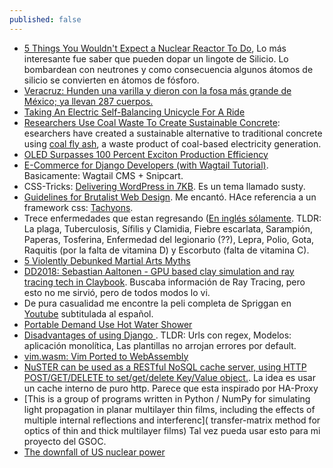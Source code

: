 ```yaml
---
published: false
---
```


- [5 Things You Wouldn't Expect a Nuclear Reactor To Do](https://www.youtube.com/watch?v=1kq1LpkB6WQ), Lo más interesante fue saber que pueden dopar un lingote de Silicio. Lo bombardean con neutrones y como consecuencia algunos átomos de silicio se convierten en átomos de fósforo.
- [Veracruz: Hunden una varilla y dieron con la fosa más grande de México; ya llevan 287 cuerpos.](https://argumentopolitico.org/2018/04/05/veracruz-hunden-una-varilla-y-dieron-con-la-fosa-mas-grande-de-mexico-ya-llevan-287-cuerpos/)
- [ Taking An Electric Self-Balancing Unicycle For A Ride](https://www.pddnet.com/videos/2018/07/taking-electric-self-balancing-unicycle-ride)
- [ Researchers Use Coal Waste To Create Sustainable Concrete](https://www.pddnet.com/news/2018/07/researchers-use-coal-waste-create-sustainable-concrete): esearchers have created a sustainable alternative to traditional concrete using [coal fly ash](https://www.youtube.com/watch?v=aeUFyg1PVo4), a waste product of coal-based electricity generation.
- [OLED Surpasses 100 Percent Exciton Production Efficiency](https://www.photonics.com/Article.aspx?AID=63641)
- [E-Commerce for Django Developers (with Wagtail Tutorial)](https://snipcart.com/blog/django-ecommerce-tutorial-wagtail-cms). Basicamente: Wagtail CMS + Snipcart.
- CSS-Tricks: [Delivering WordPress in 7KB](https://css-tricks.com/delivering-wordpress-in-7kb/). Es un tema llamado susty.
- [Guidelines for Brutalist Web Design](https://brutalist-web.design/). Me encantó. HAce referencia a un framework css: [Tachyons](http://tachyons.io/).
- Trece enfermedades que estan regresando ([En inglés sólamente](https://www.medicinenet.com/diseases_conditions_making_comeback/article.htm?ecd=mnl_spc_071318). TLDR: La plaga, Tuberculosis, Sífilis y Clamidia, Fiebre escarlata, Sarampión, Paperas, Tosferina, Enfermedad del legionario (??), Lepra, Polio, Gota, Raquitis (por la falta de vitamina D) y Escorbuto (falta de vitamina C).
- [ 5 Violently Debunked Martial Arts Myths](http://www.cracked.com/blog/5-violently-debunked-martial-arts-myths/)
- [DD2018: Sebastian Aaltonen - GPU based clay simulation and ray tracing tech in Claybook](https://www.youtube.com/watch?v=Xpf7Ua3UqOA). Buscaba información de Ray Tracing, pero esto no me sirvió, pero de todos modos lo vi.
- De pura casualidad me encontre la peli completa de Spriggan en [Youtube](https://www.youtube.com/watch?v=7nIdzcwfZCU) subtitulada al español.
- [Portable Demand Use Hot Water Shower](http://www.instructables.com/id/Portable-Demand-Use-Hot-Water-Shower/)
- [Disadvantages of using Django ](https://hackr.io/blog/what-is-django-advantages-and-disadvantages-of-using-django#Disadvantages_of_Django). TLDR: Urls con regex, Modelos: aplicación monolítica, Las plantillas no arrojan errores por default.
- [vim.wasm: Vim Ported to WebAssembly](https://github.com/rhysd/vim.wasm)
- [NuSTER can be used as a RESTful NoSQL cache server, using HTTP POST/GET/DELETE to set/get/delete Key/Value object.](https://github.com/jiangwenyuan/nuster/wiki/NuSTER-NoSQL). La idea es usar un cache interno de puro http. Parece que esta inspirado por HA-Proxy
- [This is a group of programs written in Python / NumPy for simulating light propagation in planar multilayer thin films, including the effects of multiple internal reflections and interferenc]( transfer-matrix method for optics of thin and thick multilayer films) Tal vez pueda usar esto para mi proyecto del GSOC.
- [ The downfall of US nuclear power ](https://www.rt.com/business/433140-downfall-of-us-nuclear-power/)

